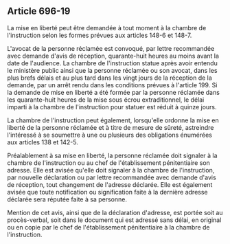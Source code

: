 Article 696-19
----
La mise en liberté peut être demandée à tout moment à la chambre de
l'instruction selon les formes prévues aux articles 148-6 et 148-7.

L'avocat de la personne réclamée est convoqué, par lettre recommandée avec
demande d'avis de réception, quarante-huit heures au moins avant la date de
l'audience. La chambre de l'instruction statue après avoir entendu le ministère
public ainsi que la personne réclamée ou son avocat, dans les plus brefs délais
et au plus tard dans les vingt jours de la réception de la demande, par un arrêt
rendu dans les conditions prévues à l'article 199. Si la demande de mise en
liberté a été formée par la personne réclamée dans les quarante-huit heures de
la mise sous écrou extraditionnel, le délai imparti à la chambre de
l'instruction pour statuer est réduit à quinze jours.

La chambre de l'instruction peut également, lorsqu'elle ordonne la mise en
liberté de la personne réclamée et à titre de mesure de sûreté, astreindre
l'intéressé à se soumettre à une ou plusieurs des obligations énumérées aux
articles 138 et 142-5.

Préalablement à sa mise en liberté, la personne réclamée doit signaler à la
chambre de l'instruction ou au chef de l'établissement pénitentiaire son
adresse. Elle est avisée qu'elle doit signaler à la chambre de l'instruction,
par nouvelle déclaration ou par lettre recommandée avec demande d'avis de
réception, tout changement de l'adresse déclarée. Elle est également avisée que
toute notification ou signification faite à la dernière adresse déclarée sera
réputée faite à sa personne.

Mention de cet avis, ainsi que de la déclaration d'adresse, est portée soit au
procès-verbal, soit dans le document qui est adressé sans délai, en original ou
en copie par le chef de l'établissement pénitentiaire à la chambre de
l'instruction.

